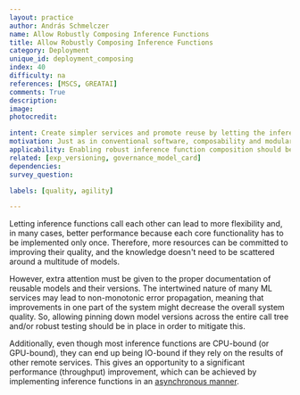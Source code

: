 ```yaml
---
layout: practice
author: András Schmelczer
name: Allow Robustly Composing Inference Functions
title: Allow Robustly Composing Inference Functions
category: Deployment
unique_id: deployment_composing
index: 40
difficulty: na
references: [MSCS, GREATAI]
comments: True
description:
image:
photocredit:

intent: Create simpler services and promote reuse by letting the inference functions call each other.
motivation: Just as in conventional software, composability and modularity can lead to simpler and more flexible architectures. However, extra care needs to be taken to avoid non-monotonic error propagation. 
applicability: Enabling robust inference function composition should be implemented in any production-level ML application.
related: [exp_versioning, governance_model_card]
dependencies:
survey_question:

labels: [quality, agility]

---
```


Letting inference functions call each other can lead to more flexibility and, in many cases, better performance because each core functionality has to be implemented only once. Therefore, more resources can be committed to improving their quality, and the knowledge doesn't need to be scattered around a multitude of models. 

However, extra attention must be given to the proper documentation of reusable models and their versions. The intertwined nature of many ML services may lead to non-monotonic error propagation, meaning that improvements in one part of the system might decrease the overall system quality. So, allowing pinning down model versions across the entire call tree and/or robust testing should be in place in order to mitigate this.

Additionally, even though most inference functions are CPU-bound (or GPU-bound), they can end up being IO-bound if they rely on the results of other remote services. This gives an opportunity to a significant performance (throughput) improvement, which can be achieved by implementing inference functions in an <a href="https://docs.python.org/3/library/asyncio-task.html" target="_blank">asynchronous manner</a>.
